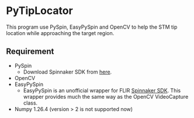 

# PyTipLocator
This program use PySpin, EasyPySpin and OpenCV to help the STM tip location while approaching the target region.

## Requirement
* PySpin
    * Download Spinnaker SDK from [here](https://www.flir.com/support-center/iis/machine-vision/downloads/spinnaker-sdk-and-firmware-download/).
* OpenCV
* EasyPySpin
    * EasyPySpin is an unofficial wrapper for FLIR [Spinnaker SDK](https://www.flir.com/products/spinnaker-sdk/). This wrapper provides much the same way as the OpenCV VideoCapture class. 
* Numpy 1.26.4 (version > 2 is not supported now)
